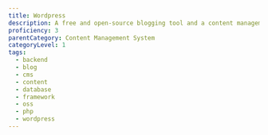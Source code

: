 ```yaml
---
title: Wordpress
description: A free and open-source blogging tool and a content management system (CMS) based on PHP and MySQL.
proficiency: 3
parentCategory: Content Management System
categoryLevel: 1
tags:
  - backend
  - blog
  - cms
  - content
  - database
  - framework
  - oss
  - php
  - wordpress
---
```

